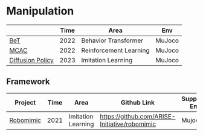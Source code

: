 # Manipulation

|                                                              | Time | Area                   | Env    |
| ------------------------------------------------------------ | ---- | ---------------------- | ------ |
| [BeT](https://github.com/whaleRobot/Robot-Learning/blob/master/codes/manipulation/BeT.md) | 2022 | Behavior Transformer   | MuJoco |
| [MCAC](https://github.com/whaleRobot/Robot-Learning/blob/master/codes/manipulation/MCAC.md) | 2022 | Reinforcement Learning | MuJoco |
| [Diffusion Policy](https://github.com/whaleRobot/Robot-Learning/blob/master/codes/manipulation/Diffusion-Policy.md) | 2023 | Imitation Learning     | MuJoco |



## Framework

| Project                                  | Time | Area               | Github Link                                   | Support-Env |
| ---------------------------------------- | ---- | ------------------ | --------------------------------------------- | ----------- |
| [Robomimic](https://robomimic.github.io) | 2021 | Imitation Learning | https://github.com/ARISE-Initiative/robomimic | Mujoco      |

